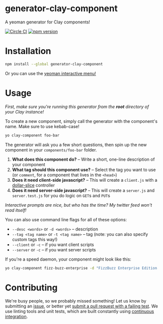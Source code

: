 # generator-clay-component
A yeoman generator for Clay components!

[![Circle CI](https://circleci.com/gh/nymag/generator-clay-component.svg?style=svg)](https://circleci.com/gh/nymag/generator-clay-component) [![npm version](https://badge.fury.io/js/generator-clay-component.svg)](https://badge.fury.io/js/generator-clay-component)

# Installation

```bash
npm install --global generator-clay-component
```

Or you can use the [yeoman interactive menu!](http://yeoman.io/codelab/install-generators.html)

# Usage

_First, make sure you're running this generator from the **root** directory of your Clay instance!_

To create a new component, simply call the generator with the component's name. Make sure to use kebab-case!

```bash
yo clay-component foo-bar
```

The generator will ask you a few short questions, then spin up the new component in your `components/foo-bar` folder.

1. **What does this component do?** – Write a short, one-line description of your component
2. **What tag should this component use?** – Select the tag you want to use (or `comment`, for a component that lives in the `<head>`)
3. **Does it need client-side javascript?** – This will create a `client.js` with a [dollar-slice](https://github.com/nymag/dollar-slice) controller
4. **Does it need server-side javascript?** – This will create a `server.js` and `server.test.js` for you do logic on `GET`s and `PUT`s

_Interactive prompts are nice, but who has the time? My twitter feed won't read itself!_

You can also use command line flags for all of these options:

* `--desc <words>` or `-d <words>` – description
* `--tag <tag name>` or `-t <tag name>` – tag (note: you can also specify custom tags this way!)
* `--client` or `-c` – if you want client scripts
* `--server` or `-c` – if you want server scripts

If you're a speed daemon, your component might look like this:

```bash
yo clay-component fizz-buzz-enterprise -d "FizzBuzz Enterprise Edition is a no-nonsense implementation of FizzBuzz made by serious businessmen for serious business purposes" -t article -cs
```

# Contributing

We're busy people, so we probably missed something! Let us know by submitting an [issue](https://github.com/nymag/generator-clay-component/issues/new), or better yet [submit a pull request with a failing test](https://github.com/nymag/generator-clay-component/pulls). We use linting tools and unit tests, which are built constantly using [continuous integration](https://circleci.com/gh/nymag/generator-clay-component).
